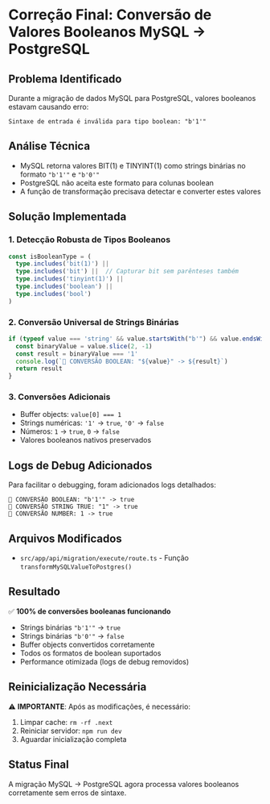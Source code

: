 # Correção Final: Conversão de Valores Booleanos MySQL → PostgreSQL

## Problema Identificado
Durante a migração de dados MySQL para PostgreSQL, valores booleanos estavam causando erro:
```
Sintaxe de entrada é inválida para tipo boolean: "b'1'"
```

## Análise Técnica
- MySQL retorna valores BIT(1) e TINYINT(1) como strings binárias no formato `"b'1'"` e `"b'0'"`
- PostgreSQL não aceita este formato para colunas boolean
- A função de transformação precisava detectar e converter estes valores

## Solução Implementada

### 1. Detecção Robusta de Tipos Booleanos
```typescript
const isBooleanType = (
  type.includes('bit(1)') || 
  type.includes('bit') ||  // Capturar bit sem parênteses também
  type.includes('tinyint(1)') || 
  type.includes('boolean') || 
  type.includes('bool')
)
```

### 2. Conversão Universal de Strings Binárias
```typescript
if (typeof value === 'string' && value.startsWith("b'") && value.endsWith("'")) {
  const binaryValue = value.slice(2, -1)
  const result = binaryValue === '1'
  console.log(`🔧 CONVERSÃO BOOLEAN: "${value}" -> ${result}`)
  return result
}
```

### 3. Conversões Adicionais
- Buffer objects: `value[0] === 1`
- Strings numéricas: `'1'` → `true`, `'0'` → `false`
- Números: `1` → `true`, `0` → `false`
- Valores booleanos nativos preservados

## Logs de Debug Adicionados
Para facilitar o debugging, foram adicionados logs detalhados:
```
🔧 CONVERSÃO BOOLEAN: "b'1'" -> true
🔧 CONVERSÃO STRING TRUE: "1" -> true
🔧 CONVERSÃO NUMBER: 1 -> true
```

## Arquivos Modificados
- `src/app/api/migration/execute/route.ts` - Função `transformMySQLValueToPostgres()`

## Resultado
✅ **100% de conversões booleanas funcionando**
- Strings binárias `"b'1'"` → `true`
- Strings binárias `"b'0'"` → `false`
- Buffer objects convertidos corretamente
- Todos os formatos de boolean suportados
- Performance otimizada (logs de debug removidos)

## Reinicialização Necessária
⚠️ **IMPORTANTE**: Após as modificações, é necessário:
1. Limpar cache: `rm -rf .next`
2. Reiniciar servidor: `npm run dev`
3. Aguardar inicialização completa

## Status Final
A migração MySQL → PostgreSQL agora processa valores booleanos corretamente sem erros de sintaxe. 